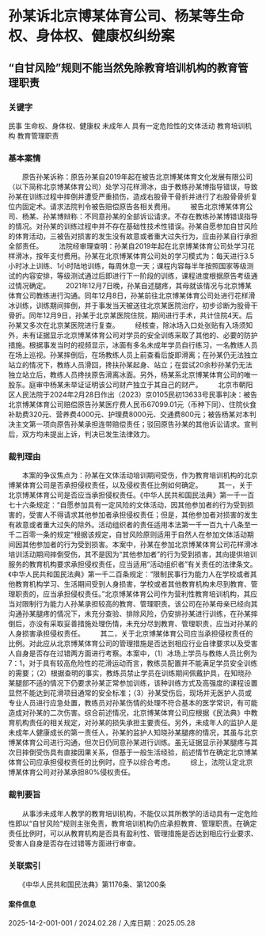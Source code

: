 # 孙某诉北京博某体育公司、杨某等生命权、身体权、健康权纠纷案
## “自甘风险”规则不能当然免除教育培训机构的教育管理职责
### 关键字
民事 生命权、身体权、健康权 未成年人 具有一定危险性的文体活动 教育培训机构 教育管理职责
### 基本案情
　　原告孙某诉称：原告孙某自2019年起在被告北京博某体育文化发展有限公司（以下简称北京博某体育公司）处学习花样滑冰，由于教练孙某博指导错误，导致孙某在训练过程中摔倒并遭受严重损伤，造成右股骨干骨折并进行了右股骨骨折复位内固定术。请求法院判令被告赔偿原告各相关费用。
　　被告北京博某体育公司、杨某、孙某博辩称：不同意孙某的全部诉讼请求。不存在教练孙某博错误指导的情况。对孙某的训练过程中并不存在基础性技术性错误。孙某自愿参加自甘风险的体育活动，三被告对损害的发生没有故意或者重大过失行为，应由孙某自行承担全部责任。
　　法院经审理查明：孙某自2019年起在北京博某体育公司处学习花样滑冰，按年支付费用。孙某在北京博某体育公司处的学习模式为：每天进行3.5小时冰上训练、1小时陆地训练，每周休息一天；课程内容每半年按照国家等级测试的内容安排，等级测试通过后即进行下一阶段的训练，课程进度根据原告考级通过情况确定。
　　2021年12月7日晚，孙某自述腿疼，其母就该情况与北京博某体育公司教练进行沟通。同年12月8日，孙某前往北京博某体育公司处进行花样滑冰训练，训练期间摔倒，并于事发当天被送往北京某医院治疗，初步诊断为股骨干骨折。同年12月9日，孙某于北京某医院住院，期间进行手术，共计住院4天。后孙某又多次在北京某医院进行复查。
　　经核查，除冰场入口处张贴有入场须知外，未有证据显示北京博某体育公司对学员的安全训练采取了其他的、必要的防护措施。根据事发当时的视频显示，冰面有多名未成年学员自行练习，一名教练人员在场上巡视。孙某摔倒后，在场教练人员上前查看后旋即滑离；在孙某仍无法独立站立的情况下，教练人员滑回，搀扶孙某起身、站立；在尝试20余秒孙某仍无法独立站立后，教练人员搀扶原告滑离冰面。另外，杨某系北京博某体育公司的唯一股东。庭审中杨某未举证证明该公司财产独立于其自己的财产。
　　北京市朝阳区人民法院于2024年2月28日作出（2023）京0105民初13633号民事判决：被告北京博某体育公司赔偿原告孙某医疗费人民币67099.01元（币种下同）、住院伙食补助费320元、营养费4000元、护理费8000元、交通费800元；被告杨某对本判决主文第一项向原告孙某承担连带赔偿责任；驳回原告孙某的其他诉讼请求。宣判后，双方均未提出上诉，判决已发生法律效力。
### 裁判理由
　　本案的争议焦点为：孙某在文体活动培训期间受伤，作为教育培训机构的北京博某体育公司是否承担侵权责任，以及侵权责任比例如何确定。
　　其一，关于北京博某体育公司是否应当承担侵权责任。《中华人民共和国民法典》第一千一百七十六条规定：“自愿参加具有一定风险的文体活动，因其他参加者的行为受到损害的，受害人不得请求其他参加者承担侵权责任；但是，其他参加者对损害的发生有故意或者重大过失的除外。活动组织者的责任适用本法第一千一百九十八条至一千二百零一条的规定”根据该规定，自甘风险原则适用于自然人在参加文体活动期间因其他参加者的行为受到损害。本案中，孙某在参加北京博某体育公司花样滑冰培训活动期间摔倒受伤，其不是因为“其他参加者”的行为受到损害，其向提供培训服务的教育机构要求承担侵权责任，应当适用“活动组织者”有关责任的法律条文。《中华人民共和国民法典》第一千二百条规定：“限制民事行为能力人在学校或者其他教育机构学习、生活期间受到人身损害，学校或者其他教育机构未尽到教育、管理职责的，应当承担侵权责任。”北京博某体育公司作为营利性教育培训机构，其应当对限制行为能力人孙某承担较高的教育、管理职责。该公司在孙某母亲已经向其沟通孙某腿疼的情况下，未充分查验、排除风险，仍安排孙某进行训练，在孙某摔倒后，亦没有采取妥善措施处理伤情，未充分尽到教育、管理职责，应当对孙某的人身损害承担侵权责任。
　　其二，关于北京博某体育公司应当承担侵权责任的比例。对此应从北京博某体育公司的管理措施是否达到相应行业自律要求以及受害人自身是否存在过错两方面进行考察。本案中，（1）冰场上学员与教练人员比例为7：1，对于具有较高危险性的花滑运动而言，教练员配置并不能满足学员安全训练的需要；（2）根据查明的事实，教练员禁止学员在训练期间佩戴护具，在知晓孙某腿部不适的情况下仍要求孙某正常参加训练，该种训练方式及高强度的课程设置显然不能达到花滑项目通常的安全标准；（3）孙某受伤后，现场并无医护人员或专业人员进行应急处置，教练员对孙某伤情的处理不符合基本的医学常识，有可能造成对孙某的二次伤害。综合前述情况，北京博某体育公司应根据《民法典》中教育机构责任的相关规定，对孙某的损失承担主要责任。另外，未成年人的监护人是未成年人健康成长的第一责任人，孙某的监护人知晓孙某腿疼的情况，其虽与北京博某体育公司进行沟通，但次日仍同意孙某进行训练。虽无证据显示孙某腿疼与其次日摔倒受伤具有直接因果关系，但基于一般生活经验，前述情节在确定北京博某体育公司应承担侵权责任的比例时，应予以综合考虑。
　　综上，法院认定北京博某体育公司对孙某承担80%侵权责任。
### 裁判要旨
　　从事涉未成年人教学的教育培训机构，不能仅以其所教学的活动具有一定危险性即以“自甘风险”规则主张免责，教育培训机构仍应承担教育、管理职责。在确定责任比例时，可以从教育机构是否具有盈利性、管理措施是否达到相应行业要求、受害人自身是否存在过错等方面进行审查。
### 关联索引
　　《中华人民共和国民法典》第1176条、第1200条

#### 案件信息
2025-14-2-001-001 / 2024.02.28 / 入库日期：2025.05.28
